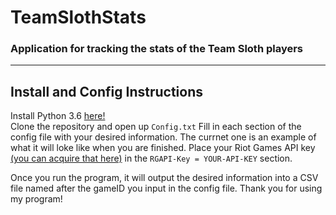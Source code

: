 # TeamSlothStats
### Application for tracking the stats of the Team Sloth players
---
## Install and Config Instructions

Install Python 3.6 [here!](https://www.python.org/ftp/python/3.6.0/python-3.6.0-amd64.exe)  
Clone the repository and open up `Config.txt`
Fill in each section of the config file with your desired information. The currnet one is an example of what it will loke like when you are finished.
Place your Riot Games API key [(you can acquire that here)](https://developer.riotgames.com/) in the `RGAPI-Key = YOUR-API-KEY` section.

Once you run the program, it will output the desired information into a CSV file named after the gameID you input in the config file. Thank you for using my program!
